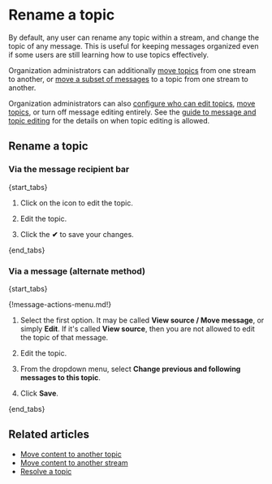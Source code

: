 # Rename a topic

By default, any user can rename any topic within a stream, and change the
topic of any message. This is useful for keeping messages organized even
if some users are still learning how to use topics effectively.

Organization administrators can additionally
[move topics](/help/move-content-to-another-stream#move-a-topic-to-another-stream)
from one stream to another, or
[move a subset of messages](/help/move-content-to-another-stream#move-messages-in-a-topic-to-another-stream)
to a topic from one stream to another.

Organization administrators can also
[configure who can edit topics](/help/configure-who-can-edit-topics),
[move topics](/help/configure-message-editing-and-deletion#configure-who-can-move-topics-between-streams),
or turn off message editing entirely. See the
[guide to message and topic editing](/help/configure-message-editing-and-deletion)
for the details on when topic editing is allowed.

## Rename a topic

### Via the message recipient bar

{start_tabs}

1. Click on the <i class="fa fa-pencil"></i> icon to edit the topic.

1. Edit the topic.

1. Click the **✔** to save your changes.

{end_tabs}

### Via a message (alternate method)

{start_tabs}

{!message-actions-menu.md!}

1. Select the first option. It may be called **View source / Move message**,
   or simply **Edit**. If it's called **View source**, then you are not
   allowed to edit the topic of that message.

1. Edit the topic.

1. From the dropdown menu, select **Change previous and following messages to this topic**.

1. Click **Save**.

{end_tabs}

[move-permission-setting]: /help/configure-message-editing-and-deletion#configure-who-can-move-topics-between-streams

## Related articles

* [Move content to another topic](/help/move-content-to-another-topic)
* [Move content to another stream](/help/move-content-to-another-stream)
* [Resolve a topic](/help/resolve-a-topic)
